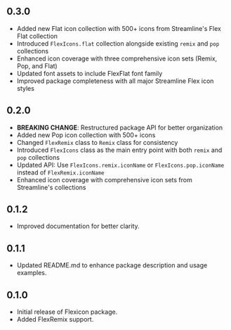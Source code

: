 ## 0.3.0

* Added new Flat icon collection with 500+ icons from Streamline's Flex Flat collection
* Introduced `FlexIcons.flat` collection alongside existing `remix` and `pop` collections
* Enhanced icon coverage with three comprehensive icon sets (Remix, Pop, and Flat)
* Updated font assets to include FlexFlat font family
* Improved package completeness with all major Streamline Flex icon styles

## 0.2.0

* **BREAKING CHANGE**: Restructured package API for better organization
* Added new Pop icon collection with 500+ icons
* Changed `FlexRemix` class to `Remix` class for consistency
* Introduced `FlexIcons` class as the main entry point with both `remix` and `pop` collections
* Updated API: Use `FlexIcons.remix.iconName` or `FlexIcons.pop.iconName` instead of `FlexRemix.iconName`
* Enhanced icon coverage with comprehensive icon sets from Streamline's collections

## 0.1.2

* Improved documentation for better clarity.

## 0.1.1

* Updated README.md to enhance package description and usage examples.

## 0.1.0

* Initial release of Flexicon package.
* Added FlexRemix support.
